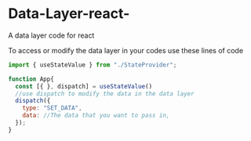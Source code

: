# Data-Layer-react-
A data layer code for react



To access or modify the data layer in your codes use these lines of code


```javascript
import { useStateValue } from "./StateProvider";

function App{
  const [{ }, dispatch] = useStateValue()
  //use dispatch to modify the data in the data layer
  dispatch({
    type: "SET_DATA",
    data: //The data that you want to pass in,
  });
}
```

